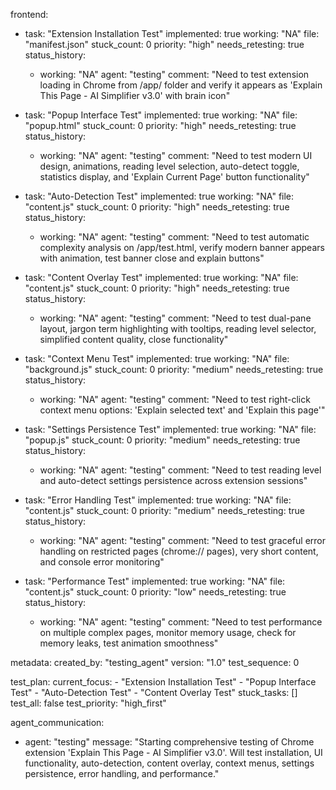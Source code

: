 frontend:
  - task: "Extension Installation Test"
    implemented: true
    working: "NA"
    file: "manifest.json"
    stuck_count: 0
    priority: "high"
    needs_retesting: true
    status_history:
      - working: "NA"
        agent: "testing"
        comment: "Need to test extension loading in Chrome from /app/ folder and verify it appears as 'Explain This Page - AI Simplifier v3.0' with brain icon"

  - task: "Popup Interface Test"
    implemented: true
    working: "NA"
    file: "popup.html"
    stuck_count: 0
    priority: "high"
    needs_retesting: true
    status_history:
      - working: "NA"
        agent: "testing"
        comment: "Need to test modern UI design, animations, reading level selection, auto-detect toggle, statistics display, and 'Explain Current Page' button functionality"

  - task: "Auto-Detection Test"
    implemented: true
    working: "NA"
    file: "content.js"
    stuck_count: 0
    priority: "high"
    needs_retesting: true
    status_history:
      - working: "NA"
        agent: "testing"
        comment: "Need to test automatic complexity analysis on /app/test.html, verify modern banner appears with animation, test banner close and explain buttons"

  - task: "Content Overlay Test"
    implemented: true
    working: "NA"
    file: "content.js"
    stuck_count: 0
    priority: "high"
    needs_retesting: true
    status_history:
      - working: "NA"
        agent: "testing"
        comment: "Need to test dual-pane layout, jargon term highlighting with tooltips, reading level selector, simplified content quality, close functionality"

  - task: "Context Menu Test"
    implemented: true
    working: "NA"
    file: "background.js"
    stuck_count: 0
    priority: "medium"
    needs_retesting: true
    status_history:
      - working: "NA"
        agent: "testing"
        comment: "Need to test right-click context menu options: 'Explain selected text' and 'Explain this page'"

  - task: "Settings Persistence Test"
    implemented: true
    working: "NA"
    file: "popup.js"
    stuck_count: 0
    priority: "medium"
    needs_retesting: true
    status_history:
      - working: "NA"
        agent: "testing"
        comment: "Need to test reading level and auto-detect settings persistence across extension sessions"

  - task: "Error Handling Test"
    implemented: true
    working: "NA"
    file: "content.js"
    stuck_count: 0
    priority: "medium"
    needs_retesting: true
    status_history:
      - working: "NA"
        agent: "testing"
        comment: "Need to test graceful error handling on restricted pages (chrome:// pages), very short content, and console error monitoring"

  - task: "Performance Test"
    implemented: true
    working: "NA"
    file: "content.js"
    stuck_count: 0
    priority: "low"
    needs_retesting: true
    status_history:
      - working: "NA"
        agent: "testing"
        comment: "Need to test performance on multiple complex pages, monitor memory usage, check for memory leaks, test animation smoothness"

metadata:
  created_by: "testing_agent"
  version: "1.0"
  test_sequence: 0

test_plan:
  current_focus:
    - "Extension Installation Test"
    - "Popup Interface Test"
    - "Auto-Detection Test"
    - "Content Overlay Test"
  stuck_tasks: []
  test_all: false
  test_priority: "high_first"

agent_communication:
  - agent: "testing"
    message: "Starting comprehensive testing of Chrome extension 'Explain This Page - AI Simplifier v3.0'. Will test installation, UI functionality, auto-detection, content overlay, context menus, settings persistence, error handling, and performance."
